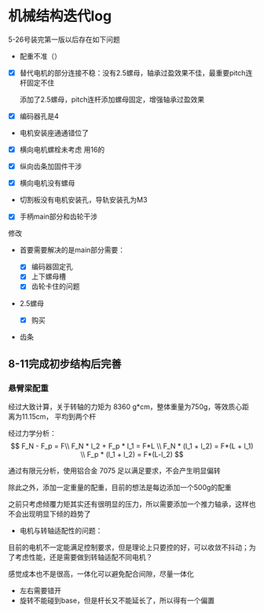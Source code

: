 # 机械结构迭代log

5-26号装完第一版以后存在如下问题

* 配重不准（）

* [x] 替代电机的部分连接不稳：没有2.5螺母，轴承过盈效果不佳，最重要pitch连杆固定不住

  添加了2.5螺母，pitch连杆添加螺母固定，增强轴承过盈效果

* [x] 编码器孔是4

* 电机安装座通通错位了

* [x] 横向电机螺栓未考虑 用16的

* [x] 纵向齿条加固件干涉

* [x] 横向电机没有螺母

* 切割板没有电机安装孔，导轨安装孔为M3

* [x] 手柄main部分和齿轮干涉

修改

* 首要需要解决的是main部分需要：

  * [x] 编码器固定孔
  * [x] 上下螺母槽
  * [x] 齿轮卡住的问题
* 2.5螺母
  * [x] 购买
* 齿条



## 8-11完成初步结构后完善

### 悬臂梁配重

经过大致计算，关于转轴的力矩为 8360 g*cm，整体重量为750g，等效质心距离为11.15cm， 平均到两个杆

经过力学分析：
$$
F_N - F_p = F\\
F_N * l_2 + F_p * l_1 = F*L \\
F_N * (l_1 + l_2) = F*(L + l_1) \\
F_p * (l_1 + l_2) = F*(L-l_2) 
$$

通过有限元分析，使用铝合金 7075 足以满足要求，不会产生明显偏转

除此之外，添加一定重量的配重，目前的想法是每边添加一个500g的配重

之前只考虑倾覆力矩其实还有很明显的压力，所以需要添加一个推力轴承，这样也不会出现明显下倾的趋势了



* 电机与转轴适配性的问题：

目前的电机不一定能满足控制要求，但是理论上只要控的好，可以收敛不抖动；为了考虑性能，还是需要做到转轴适配不同电机？

感觉成本也不是很高，一体化可以避免配合间隙，尽量一体化



* 左右需要错开
* 旋转不能碰到base，但是杆长又不能延长了，所以得有一个偏置